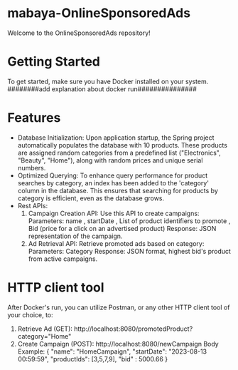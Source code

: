 # mabaya-OnlineSponsoredAds
Welcome to the OnlineSponsoredAds repository!
# Getting Started 
To get started, make sure you have Docker installed on your system.
########add explanation about docker run###############
# Features 
- Database Initialization: Upon application startup, the Spring project automatically populates the database with 10 products.
These products are assigned random categories from a predefined list ("Electronics", "Beauty", "Home"), along with random prices and unique serial numbers.
- Optimized Querying: To enhance query performance for product searches by category, an index has been added to the 'category' column in the database. 
This ensures that searching for products by category is efficient, even as the database grows.
- Rest APIs:
    1. Campaign Creation API: Use this API to create campaigns:
       Parameters: name , startDate , List of product identifiers to promote , Bid (price for a click on an advertised product)
       Response: JSON representation of the campaign.
    2. Ad Retrieval API: Retrieve promoted ads based on category:
       Parameters: Category
       Response: JSON format, highest bid's product from active campaigns.
# HTTP client tool
After Docker's run, you can utilize Postman, or any other HTTP client tool of your choice, to:
1. Retrieve Ad (GET): http://localhost:8080/promotedProduct?category="Home"
2. Create Campaign (POST): http://localhost:8080/newCampaign
                   Body Example:  {
                                      "name": "HomeCampaign",
                                      "startDate": "2023-08-13 00:59:59",
                                      "productIds": [3,5,7,9],
                                      "bid" : 5000.66
                                  }




  
